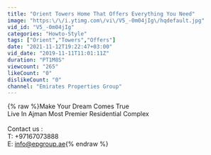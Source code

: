 ```yaml
---
title: "Orient Towers Home That Offers Everything You Need"
image: "https:\/\/i.ytimg.com\/vi\/V5_-0m04jIg\/hqdefault.jpg"
vid_id: "V5_-0m04jIg"
categories: "Howto-Style"
tags: ["Orient","Towers","Offers"]
date: "2021-11-12T19:22:47+03:00"
vid_date: "2019-11-11T11:01:11Z"
duration: "PT1M8S"
viewcount: "265"
likeCount: "0"
dislikeCount: "0"
channel: "Emirates Properties Group"
---
```

{% raw %}Make Your Dream Comes True <br />Live In Ajman Most Premier Residential Complex <br /><br />Contact us :<br />T: +97167073888<br />E: info@epgroup.ae{% endraw %}
